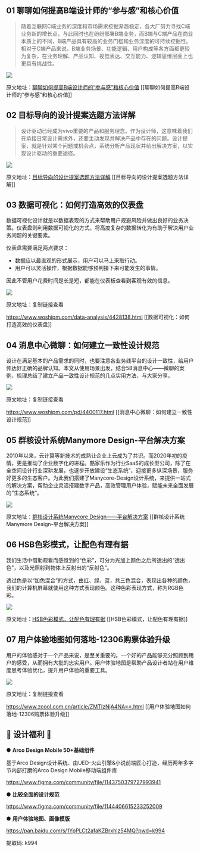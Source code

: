 ## 01 聊聊如何提高B端设计师的“参与感”和核心价值

> 随着互联网C端业务的深度和市场需求挖掘渐趋稳定，各大厂努力寻找C端业务新的增长点，与此同时也在纷纷部署B端业务，而B端与C端产品在商业本质上的不同，B端产品具有较高的业务门槛和业务深度的可持续挖掘性。相对于C端产品来说，B端业务场景、功能逻辑、用户构成等各方面都更较为复杂，在业务理解、产品认知、视觉表达、交互能力、逻辑思维层面上也更具有挑战性。

![](https://cdn.wallleap.cn/img%2Fpic%2Fillustrtion%2F202210311034857)

原文地址：[聊聊如何提高B端设计师的“参与感”和核心价值](https://mp.weixin.qq.com/s?__biz=MzAwNTc0NDExMA==&mid=2650270269&idx=1&sn=ad6b2588ae5ab1594f1b247bbadcc57f&scene=21#wechat_redirect)
[[聊聊如何提高B端设计师的“参与感”和核心价值]]





##  02 目标导向的设计提案选题方法详解

> 设计驱动已经成为vivo重要的产品和服务理念。作为设计师，这意味着我们在承接日常设计需求外，还要主动发现并解决产品中存在的问题。设计提案，就是针对某个问题或机会点，系统分析产品现状并给出解决方案，以实现设计驱动的重要途径。

![](https://cdn.wallleap.cn/img%2Fpic%2Fillustrtion%2F202210311035940.png)

原文地址：[目标导向的设计提案选题方法详解](https://mp.weixin.qq.com/s?__biz=MzI1MDIzOTgxMg==&mid=2247486008&idx=1&sn=bd5b8b03a7f92730e967c8a306829bbb&scene=21#wechat_redirect)
[[目标导向的设计提案选题方法详解]]





##  03 数据可视化：如何打造高效的仪表盘

数据可视化设计就是以数据表现的方式来帮助用户规避风险并做出良好的业务决策。仪表盘则利用数据可视化的方式，将高度复杂的数据转化为有助于解决用户业务问题的关键要素。

仪表盘需要满足两点要求：
- 数据应以最直观的形式展示，用户可以马上采取行动。
- 用户可以灵活操作，根据数据能够预判接下来可能发生的事情。

因此不管用户花费时间是长是短，都能在仪表板查看到客观有效的信息。



![](https://cdn.wallleap.cn/img%2Fpic%2Fillustrtion%2F202210311036700.png)

原文地址：复制链接查看

https://www.woshipm.com/data-analysis/4428138.html
[[数据可视化：如何打造高效的仪表盘]]




##  04 消息中心微聊：如何建立一致性设计规范

设计在满足基本的产品需求的同时，也要注意各业务线平台的设计一致性，给用户传达好正确的品牌认知。本文从使用场景出发，结合58消息中心——微聊的案例，梳理总结了建立产品一致性设计规范的几点实用方法，与大家分享。

![](https://cdn.wallleap.cn/img%2Fpic%2Fillustrtion%2F202210311037667.png)

原文地址：复制链接查看

https://www.woshipm.com/pd/4400117.html
[[消息中心微聊：如何建立一致性设计规范]]





##  05 群核设计系统Manymore Design-平台解决方案

2010年以来，云计算等新技术的成熟让企业上云成为了共识。而2020年初的疫情，更是推动了企业数字化的进程。酷家乐作为行业SaaS的成长型公司，除了在全空间设计行业深耕发展，也逐步开放建设“生态系统”，迎接更多纵深场景，服务好更多的生态客户。为此我们搭建了Manycore-Design设计系统，来提供一站式的解决方案，帮助企业灵活搭建数字产品，高效管理用户体验，赋能未来全面发展的“生态系统”。

![](https://cdn.wallleap.cn/img%2Fpic%2Fillustrtion%2F202210311037703)

原文地址：[群核设计系统Manycore Design——平台解决方案](https://mp.weixin.qq.com/s?__biz=MzUyNjUwOTU3NQ==&mid=2247484877&idx=1&sn=7ac74b1ff58d9d86a2150db117c8d353&scene=21#wechat_redirect)
[[群核设计系统Manymore Design-平台解决方案]]


##  06 HSB色彩模式，让配色有理有据

我们生活中借助观看而感觉到的“色彩”，可分为光加上颜色之后所透出的“透出色”，以及光照射到物体上反射出的“反射色”。

透过色是以“加色混合”的方式，由红、绿、蓝，共三色混合，表现出各种的颜色，我们的计算机屏幕就使用这种方式表现颜色。这种色彩表现方式，称为RGB色彩。

![](https://cdn.wallleap.cn/img%2Fpic%2Fillustrtion%2F202210311037370.png)

原文地址：[HSB色彩模式，让配色有理有据](https://mp.weixin.qq.com/s?__biz=MzI1MDIzOTgxMg==&mid=2247486021&idx=1&sn=525e8f39cfe2fb912675e520ae9faa4f&scene=21#wechat_redirect)
[[HSB色彩模式，让配色有理有据]]






##  07 用户体验地图如何落地-12306购票体验升级

用户的体验感对于一个产品来说，是至关重要的。一个好的产品能够充分照顾到用户的感受，从而拥有大批的忠实用户。用户体验地图是帮助产品设计者站在用户维度思考体验优化，提升用户体验的重要工具。

![](https://cdn.wallleap.cn/img%2Fpic%2Fillustrtion%2F202211011529249.png)

原文地址：复制链接查看

https://www.zcool.com.cn/article/ZMTIzNjA4NA==.html
[[用户体验地图如何落地-12306购票体验升级]]






## 🌟 设计福利 🌟

● **Arco Design Mobile 50+基础组件**

基于Arco Design设计系统、由UED-火山引擎&小说前端匠心打造，经历两年多字节内部打磨的Arco Design Mobile移动端组件库

https://www.figma.com/community/file/1143750379727993941

● **比较全面的设计规范**

https://www.figma.com/community/file/1144406615233252009

● **用户体验地图、画像模版**

https://pan.baidu.com/s/1YpPLCt2afaKZBrxhlz54MQ?pwd=k994 

提取码: k994 